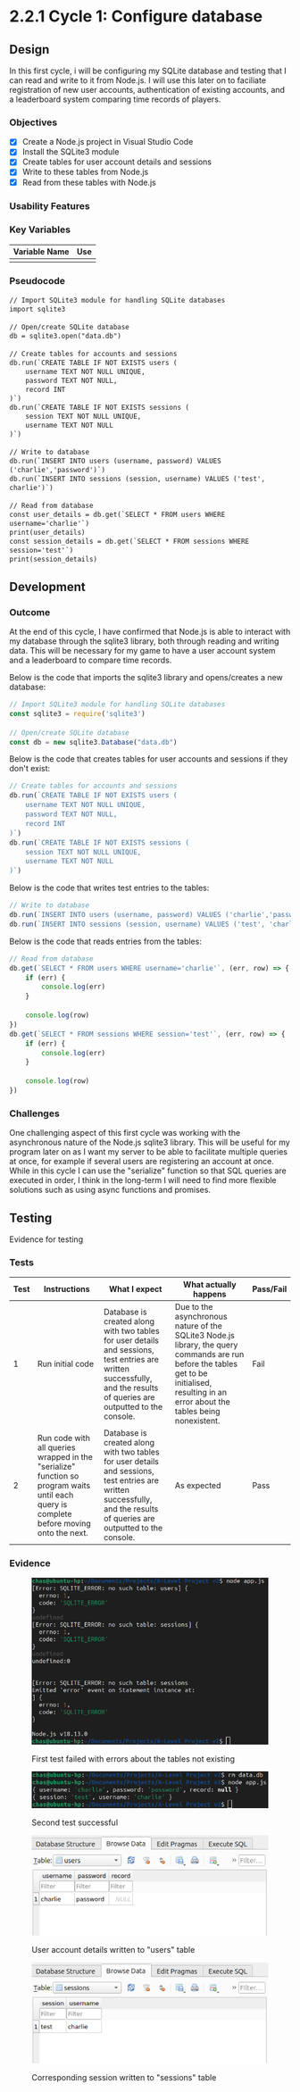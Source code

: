 # 2.2.1 Cycle 1: Configure database

## Design

In this first cycle, i will be configuring my SQLite database and testing that I can read and write to it from Node.js. I will use this later on to faciliate registration of new user accounts, authentication of existing accounts, and a leaderboard system comparing time records of players.

### Objectives

* [x] Create a Node.js project in Visual Studio Code
* [x] Install the SQLite3 module
* [x] Create tables for user account details and sessions
* [x] Write to these tables from Node.js
* [x] Read from these tables with Node.js

### Usability Features

### Key Variables

| Variable Name | Use |
| ------------- | --- |
|               |     |

### Pseudocode

```
// Import SQLite3 module for handling SQLite databases
import sqlite3

// Open/create SQLite database
db = sqlite3.open("data.db")

// Create tables for accounts and sessions
db.run(`CREATE TABLE IF NOT EXISTS users (
    username TEXT NOT NULL UNIQUE,
    password TEXT NOT NULL,
    record INT
)`)
db.run(`CREATE TABLE IF NOT EXISTS sessions (
    session TEXT NOT NULL UNIQUE,
    username TEXT NOT NULL
)`)

// Write to database
db.run(`INSERT INTO users (username, password) VALUES ('charlie','password')`)
db.run(`INSERT INTO sessions (session, username) VALUES ('test', charlie')`)

// Read from database
const user_details = db.get(`SELECT * FROM users WHERE username='charlie'`)
print(user_details)
const session_details = db.get(`SELECT * FROM sessions WHERE session='test'`)
print(session_details)
```

## Development

### Outcome

At the end of this cycle, I have confirmed that Node.js is able to interact with my database through the sqlite3 library, both through reading and writing data. This will be necessary for my game to have a user account system and a leaderboard to compare time records.&#x20;

Below is the code that imports the sqlite3 library and opens/creates a new database:

```javascript
// Import SQLite3 module for handling SQLite databases
const sqlite3 = require('sqlite3')

// Open/create SQLite database
const db = new sqlite3.Database("data.db")
```

Below is the code that creates tables for user accounts and sessions if they don't exist:

```javascript
// Create tables for accounts and sessions
db.run(`CREATE TABLE IF NOT EXISTS users (
    username TEXT NOT NULL UNIQUE,
    password TEXT NOT NULL,
    record INT
)`)
db.run(`CREATE TABLE IF NOT EXISTS sessions (
    session TEXT NOT NULL UNIQUE,
    username TEXT NOT NULL
)`)
```

Below is the code that writes test entries to the tables:

```javascript
// Write to database
db.run(`INSERT INTO users (username, password) VALUES ('charlie','password')`)
db.run(`INSERT INTO sessions (session, username) VALUES ('test', 'charlie')`)
```

Below is the code that reads entries from the tables:

```javascript
// Read from database
db.get(`SELECT * FROM users WHERE username='charlie'`, (err, row) => {
    if (err) {
        console.log(err)
    }
    
    console.log(row)
})
db.get(`SELECT * FROM sessions WHERE session='test'`, (err, row) => {
    if (err) {
        console.log(err)
    }
    
    console.log(row)
})
```

### Challenges

One challenging aspect of this first cycle was working with the asynchronous nature of the Node.js sqlite3 library. This will be useful for my program later on as I want my server to be able to facilitate multiple queries at once, for example if several users are registering an account at once. While in this cycle I can use the "serialize" function so that SQL queries are executed in order, I think in the long-term I will need to find more flexible solutions such as using async functions and promises.

## Testing

Evidence for testing

### Tests

| Test | Instructions                                                                                                                             | What I expect                                                                                                                                                            | What actually happens                                                                                                                                                                        | Pass/Fail |
| ---- | ---------------------------------------------------------------------------------------------------------------------------------------- | ------------------------------------------------------------------------------------------------------------------------------------------------------------------------ | -------------------------------------------------------------------------------------------------------------------------------------------------------------------------------------------- | --------- |
| 1    | Run initial code                                                                                                                         | Database is created along with two tables for user details and sessions, test entries are written successfully, and the results of queries are outputted to the console. | Due to the asynchronous nature of the SQLite3 Node.js library, the query commands are run before the tables get to be initialised, resulting in an error about the tables being nonexistent. | Fail      |
| 2    | Run code with all queries wrapped in the "serialize" function so program waits until each query is complete before moving onto the next. | Database is created along with two tables for user details and sessions, test entries are written successfully, and the results of queries are outputted to the console. | As expected                                                                                                                                                                                  | Pass      |

### Evidence

<figure><img src="../.gitbook/assets/Screenshot from 2023-05-22 09-41-56.png" alt=""><figcaption><p>First test failed with errors about the tables not existing</p></figcaption></figure>

<figure><img src="../.gitbook/assets/Screenshot from 2023-05-22 09-42-13.png" alt=""><figcaption><p>Second test successful</p></figcaption></figure>

<figure><img src="../.gitbook/assets/Screenshot from 2023-05-22 09-47-22.png" alt=""><figcaption><p>User account details written to "users" table</p></figcaption></figure>

<figure><img src="../.gitbook/assets/Screenshot from 2023-05-22 09-47-15.png" alt=""><figcaption><p>Corresponding session written to "sessions" table</p></figcaption></figure>
